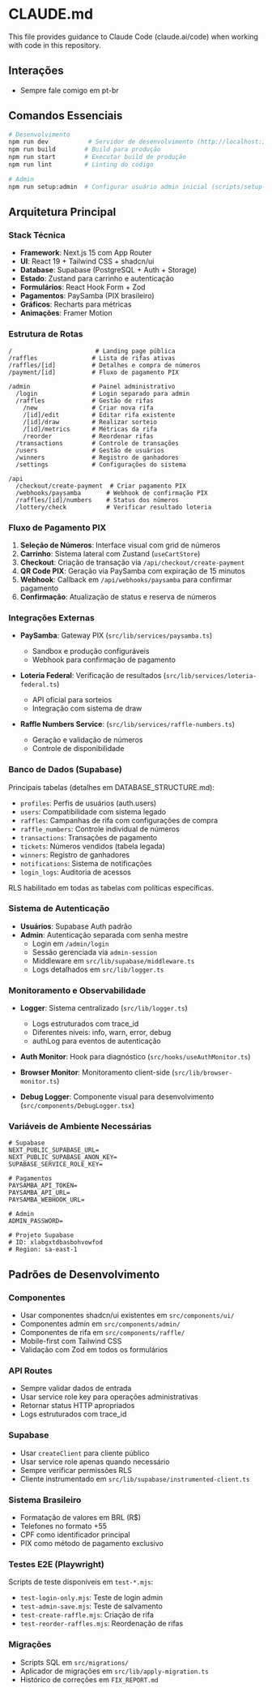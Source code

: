 # CLAUDE.md

This file provides guidance to Claude Code (claude.ai/code) when working with code in this repository.

## Interações

- Sempre fale comigo em pt-br

## Comandos Essenciais

```bash
# Desenvolvimento
npm run dev           # Servidor de desenvolvimento (http://localhost:3000)
npm run build        # Build para produção
npm run start        # Executar build de produção
npm run lint         # Linting do código

# Admin
npm run setup:admin  # Configurar usuário admin inicial (scripts/setup-admin.ts)
```

## Arquitetura Principal

### Stack Técnica
- **Framework**: Next.js 15 com App Router
- **UI**: React 19 + Tailwind CSS + shadcn/ui
- **Database**: Supabase (PostgreSQL + Auth + Storage)
- **Estado**: Zustand para carrinho e autenticação
- **Formulários**: React Hook Form + Zod
- **Pagamentos**: PaySamba (PIX brasileiro)
- **Gráficos**: Recharts para métricas
- **Animações**: Framer Motion

### Estrutura de Rotas

```
/                       # Landing page pública
/raffles               # Lista de rifas ativas
/raffles/[id]          # Detalhes e compra de números
/payment/[id]          # Fluxo de pagamento PIX

/admin                 # Painel administrativo
  /login               # Login separado para admin
  /raffles             # Gestão de rifas
    /new               # Criar nova rifa
    /[id]/edit         # Editar rifa existente
    /[id]/draw         # Realizar sorteio
    /[id]/metrics      # Métricas da rifa
    /reorder           # Reordenar rifas
  /transactions        # Controle de transações
  /users               # Gestão de usuários
  /winners             # Registro de ganhadores
  /settings            # Configurações do sistema

/api
  /checkout/create-payment  # Criar pagamento PIX
  /webhooks/paysamba       # Webhook de confirmação PIX
  /raffles/[id]/numbers    # Status dos números
  /lottery/check           # Verificar resultado loteria
```

### Fluxo de Pagamento PIX

1. **Seleção de Números**: Interface visual com grid de números
2. **Carrinho**: Sistema lateral com Zustand (`useCartStore`)
3. **Checkout**: Criação de transação via `/api/checkout/create-payment`
4. **QR Code PIX**: Geração via PaySamba com expiração de 15 minutos
5. **Webhook**: Callback em `/api/webhooks/paysamba` para confirmar pagamento
6. **Confirmação**: Atualização de status e reserva de números

### Integrações Externas

- **PaySamba**: Gateway PIX (`src/lib/services/paysamba.ts`)
  - Sandbox e produção configuráveis
  - Webhook para confirmação de pagamento
  
- **Loteria Federal**: Verificação de resultados (`src/lib/services/loteria-federal.ts`)
  - API oficial para sorteios
  - Integração com sistema de draw

- **Raffle Numbers Service**: (`src/lib/services/raffle-numbers.ts`)
  - Geração e validação de números
  - Controle de disponibilidade

### Banco de Dados (Supabase)

Principais tabelas (detalhes em DATABASE_STRUCTURE.md):
- `profiles`: Perfis de usuários (auth.users)
- `users`: Compatibilidade com sistema legado
- `raffles`: Campanhas de rifa com configurações de compra
- `raffle_numbers`: Controle individual de números
- `transactions`: Transações de pagamento
- `tickets`: Números vendidos (tabela legada)
- `winners`: Registro de ganhadores
- `notifications`: Sistema de notificações
- `login_logs`: Auditoria de acessos

RLS habilitado em todas as tabelas com políticas específicas.

### Sistema de Autenticação

- **Usuários**: Supabase Auth padrão
- **Admin**: Autenticação separada com senha mestre
  - Login em `/admin/login`
  - Sessão gerenciada via `admin-session`
  - Middleware em `src/lib/supabase/middleware.ts`
  - Logs detalhados em `src/lib/logger.ts`

### Monitoramento e Observabilidade

- **Logger**: Sistema centralizado (`src/lib/logger.ts`)
  - Logs estruturados com trace_id
  - Diferentes níveis: info, warn, error, debug
  - authLog para eventos de autenticação
  
- **Auth Monitor**: Hook para diagnóstico (`src/hooks/useAuthMonitor.ts`)
- **Browser Monitor**: Monitoramento client-side (`src/lib/browser-monitor.ts`)
- **Debug Logger**: Componente visual para desenvolvimento (`src/components/DebugLogger.tsx`)

### Variáveis de Ambiente Necessárias

```
# Supabase
NEXT_PUBLIC_SUPABASE_URL=
NEXT_PUBLIC_SUPABASE_ANON_KEY=
SUPABASE_SERVICE_ROLE_KEY=

# Pagamentos
PAYSAMBA_API_TOKEN=
PAYSAMBA_API_URL=
PAYSAMBA_WEBHOOK_URL=

# Admin
ADMIN_PASSWORD=

# Projeto Supabase
# ID: xlabgxtdbasbohvowfod
# Region: sa-east-1
```

## Padrões de Desenvolvimento

### Componentes
- Usar componentes shadcn/ui existentes em `src/components/ui/`
- Componentes admin em `src/components/admin/`
- Componentes de rifa em `src/components/raffle/`
- Mobile-first com Tailwind CSS
- Validação com Zod em todos os formulários

### API Routes
- Sempre validar dados de entrada
- Usar service role key para operações administrativas
- Retornar status HTTP apropriados
- Logs estruturados com trace_id

### Supabase
- Usar `createClient` para cliente público
- Usar service role apenas quando necessário
- Sempre verificar permissões RLS
- Cliente instrumentado em `src/lib/supabase/instrumented-client.ts`

### Sistema Brasileiro
- Formatação de valores em BRL (R$)
- Telefones no formato +55
- CPF como identificador principal
- PIX como método de pagamento exclusivo

### Testes E2E (Playwright)
Scripts de teste disponíveis em `test-*.mjs`:
- `test-login-only.mjs`: Teste de login admin
- `test-admin-save.mjs`: Teste de salvamento
- `test-create-raffle.mjs`: Criação de rifa
- `test-reorder-raffles.mjs`: Reordenação de rifas

### Migrações
- Scripts SQL em `src/migrations/`
- Aplicador de migrações em `src/lib/apply-migration.ts`
- Histórico de correções em `FIX_REPORT.md`